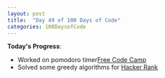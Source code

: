 ```yaml
---
layout: post
title:  "Day 49 of 100 Days of Code"
categories: 100DaysofCode
---
```

**Today's Progress**:
+ Worked on pomodoro timer[Free Code Camp](https://www.freecodecamp.com)
+ Solved some greedy algorithms for [Hacker Rank](http://www.hackerrank.com) 
